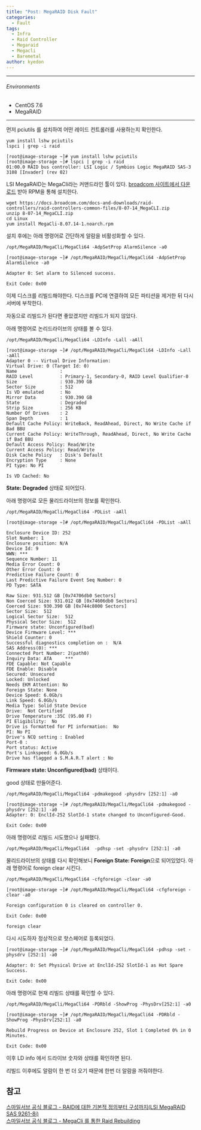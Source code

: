 ```yaml
---
title: "Post: MegaRAID Disk Fault"
categories:
  - Fault
tags:
  - Infra
  - Raid Controller
  - Megaraid
  - Megacli
  - Baremetal
author: kyedon
---
```


***

###### Environments
 - CentOS 7.6
 - MegaRAID

***

먼저 pciutils 를 설치하여 어떤 레이드 컨트롤러를 사용하는지 확인한다.

```shell
yum install lshw pciutils
lspci | grep -i raid
```

```console
[root@image-storage ~]# yum install lshw pciutils
[root@image-storage ~]# lspci | grep -i raid
01:00.0 RAID bus controller: LSI Logic / Symbios Logic MegaRAID SAS-3 3108 [Invader] (rev 02)
```

LSI MegaRAID는 MegaCli라는 커맨드라인 툴이 있다.
[broadcom 사이트에서 다운로드](https://www.broadcom.com/docs/12351587?_ga=2.81670295.1654370925.1557214314-814067834.1557214314)
받아 RPM을 통해 설치한다.

```shell
wget https://docs.broadcom.com/docs-and-downloads/raid-controllers/raid-controllers-common-files/8-07-14_MegaCLI.zip
unzip 8-07-14_MegaCLI.zip
cd Linux
yum install MegaCli-8.07.14-1.noarch.rpm
```

설치 후에는 아래 명령어로 간단하게 알람을 비활성화할 수 있다.

```shell
/opt/MegaRAID/MegaCli/MegaCli64 -AdpSetProp AlarmSilence -a0
```

```console
[root@image-storage ~]# /opt/MegaRAID/MegaCli/MegaCli64 -AdpSetProp AlarmSilence -a0

Adapter 0: Set alarm to Silenced success.

Exit Code: 0x00
```

이제 디스크를 리빌드해야한다.
디스크를 PC에 연결하여 모든 파티션을 제거한 뒤 다시 서버에 부착한다.

자동으로 리빌드가 된다면 좋았겠지만 리빌드가 되지 않았다.

아래 명령어로 논리드라이브의 상태를 볼 수 있다.

```shell
/opt/MegaRAID/MegaCli/MegaCli64 -LDInfo -Lall -aAll
```

```console
[root@image-storage ~]# /opt/MegaRAID/MegaCli/MegaCli64 -LDInfo -Lall -aAll
Adapter 0 -- Virtual Drive Information:
Virtual Drive: 0 (Target Id: 0)
Name                :
RAID Level          : Primary-1, Secondary-0, RAID Level Qualifier-0
Size                : 930.390 GB
Sector Size         : 512
Is VD emulated      : No
Mirror Data         : 930.390 GB
State               : Degraded
Strip Size          : 256 KB
Number Of Drives    : 2
Span Depth          : 1
Default Cache Policy: WriteBack, ReadAhead, Direct, No Write Cache if Bad BBU
Current Cache Policy: WriteThrough, ReadAhead, Direct, No Write Cache if Bad BBU
Default Access Policy: Read/Write
Current Access Policy: Read/Write
Disk Cache Policy   : Disk's Default
Encryption Type     : None
PI type: No PI

Is VD Cached: No
```
**State: Degraded** 상태로 되어있다.

아래 명령어로 모든 물리드라이브의 정보를 확인한다.

```shell
/opt/MegaRAID/MegaCli/MegaCli64 -PDList -aAll
```

```console
[root@image-storage ~]# /opt/MegaRAID/MegaCli/MegaCli64 -PDList -aAll

Enclosure Device ID: 252
Slot Number: 1
Enclosure position: N/A
Device Id: 9
WWN: ***
Sequence Number: 11
Media Error Count: 0
Other Error Count: 0
Predictive Failure Count: 0
Last Predictive Failure Event Seq Number: 0
PD Type: SATA

Raw Size: 931.512 GB [0x74706db0 Sectors]
Non Coerced Size: 931.012 GB [0x74606db0 Sectors]
Coerced Size: 930.390 GB [0x744c8000 Sectors]
Sector Size:  512
Logical Sector Size:  512
Physical Sector Size:  512
Firmware state: Unconfigured(bad)
Device Firmware Level: ***
Shield Counter: 0
Successful diagnostics completion on :  N/A
SAS Address(0): ***
Connected Port Number: 2(path0)
Inquiry Data: ATA     ***
FDE Capable: Not Capable
FDE Enable: Disable
Secured: Unsecured
Locked: Unlocked
Needs EKM Attention: No
Foreign State: None
Device Speed: 6.0Gb/s
Link Speed: 6.0Gb/s
Media Type: Solid State Device
Drive:  Not Certified
Drive Temperature :35C (95.00 F)
PI Eligibility:  No
Drive is formatted for PI information:  No
PI: No PI
Drive's NCQ setting : Enabled
Port-0 :
Port status: Active
Port's Linkspeed: 6.0Gb/s
Drive has flagged a S.M.A.R.T alert : No
```

**Firmware state: Unconfigured(bad)** 상태이다.

good 상태로 만들어준다.

```shell
/opt/MegaRAID/MegaCli/MegaCli64 -pdmakegood -physdrv [252:1] -a0
```

```console
[root@image-storage ~]# /opt/MegaRAID/MegaCli/MegaCli64 -pdmakegood -physdrv [252:1] -a0
Adapter: 0: EnclId-252 SlotId-1 state changed to Unconfigured-Good.

Exit Code: 0x00
```

아래 명령어로 리빌드 시도했으나 실패했다.

```shell
/opt/MegaRAID/MegaCli/MegaCli64  -pdhsp -set -physdrv [252:1] -a0
```

물리드라이브의 상태를 다시 확인해보니 **Foreign State: Foreign**으로 되어있었다.
아래 명령어로 foreign clear 시킨다.

```shell
/opt/MegaRAID/MegaCli/MegaCli64 -cfgforeign -clear -a0
```

```console
[root@image-storage ~]# /opt/MegaRAID/MegaCli/MegaCli64 -cfgforeign -clear -a0

Foreign configuration 0 is cleared on controller 0.

Exit Code: 0x00

foreign clear
```

다시 시도하자 정상적으로 핫스페어로 등록되었다.

```console
[root@image-storage ~]# /opt/MegaRAID/MegaCli/MegaCli64 -pdhsp -set -physdrv [252:1] -a0

Adapter: 0: Set Physical Drive at EnclId-252 SlotId-1 as Hot Spare Success.

Exit Code: 0x00
```

아래 명령어로 현재 리빌드 상태를 확인할 수 있다.

```shell
/opt/MegaRAID/MegaCli/MegaCli64 -PDRbld -ShowProg -PhysDrv[252:1] -a0
```

```console
[root@image-storage ~]# /opt/MegaRAID/MegaCli/MegaCli64 -PDRbld -ShowProg -PhysDrv[252:1] -a0

Rebuild Progress on Device at Enclosure 252, Slot 1 Completed 0% in 0 Minutes.

Exit Code: 0x00
```

이후 LD info 에서 드라이브 숫자와 상태를 확인하면 된다.

리빌드 이후에도 알람이 한 번 더 오기 때문에 한번 더 알람을 꺼줘야한다.

## 참고
[스마일서브 공식 블로그 - RAID에 대한 기본적 정의부터 구성까지(LSI MegaRAID SAS 9261-8i)](https://idchowto.com/?p=35534)  
[스마일서브 공식 블로그 - MegaCli 를 통한 Raid Rebuilding](https://idchowto.com/?p=40327)

